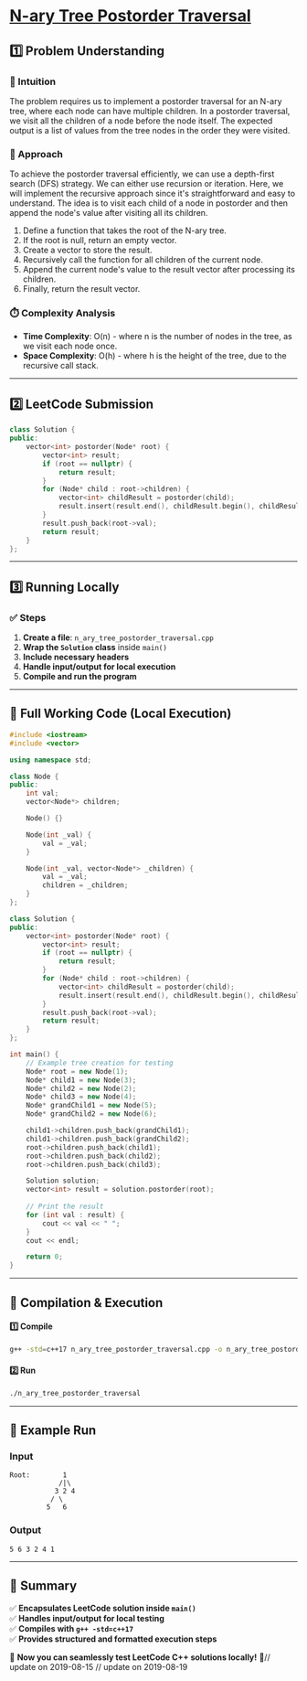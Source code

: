 # **[N-ary Tree Postorder Traversal](https://leetcode.com/problems/n-ary-tree-postorder-traversal/description/)**  

## **1️⃣ Problem Understanding**  
### **📌 Intuition**  
The problem requires us to implement a postorder traversal for an N-ary tree, where each node can have multiple children. In a postorder traversal, we visit all the children of a node before the node itself. The expected output is a list of values from the tree nodes in the order they were visited.  

### **🚀 Approach**  
To achieve the postorder traversal efficiently, we can use a depth-first search (DFS) strategy. We can either use recursion or iteration. Here, we will implement the recursive approach since it's straightforward and easy to understand. The idea is to visit each child of a node in postorder and then append the node's value after visiting all its children.

1. Define a function that takes the root of the N-ary tree.
2. If the root is null, return an empty vector.
3. Create a vector to store the result.
4. Recursively call the function for all children of the current node.
5. Append the current node's value to the result vector after processing its children.
6. Finally, return the result vector.

### **⏱️ Complexity Analysis**  
- **Time Complexity**: O(n) - where n is the number of nodes in the tree, as we visit each node once.
- **Space Complexity**: O(h) - where h is the height of the tree, due to the recursive call stack.

---  

## **2️⃣ LeetCode Submission**  
```cpp
class Solution {
public:
    vector<int> postorder(Node* root) {
        vector<int> result;
        if (root == nullptr) {
            return result;
        }
        for (Node* child : root->children) {
            vector<int> childResult = postorder(child);
            result.insert(result.end(), childResult.begin(), childResult.end());
        }
        result.push_back(root->val);
        return result;
    }
};
```  

---  

## **3️⃣ Running Locally**  
### **✅ Steps**  
1. **Create a file**: `n_ary_tree_postorder_traversal.cpp`  
2. **Wrap the `Solution` class** inside `main()`  
3. **Include necessary headers**  
4. **Handle input/output for local execution**  
5. **Compile and run the program**  

---  

## **📝 Full Working Code (Local Execution)**  
```cpp
#include <iostream>
#include <vector>

using namespace std;

class Node {
public:
    int val;
    vector<Node*> children;

    Node() {}

    Node(int _val) {
        val = _val;
    }

    Node(int _val, vector<Node*> _children) {
        val = _val;
        children = _children;
    }
};

class Solution {
public:
    vector<int> postorder(Node* root) {
        vector<int> result;
        if (root == nullptr) {
            return result;
        }
        for (Node* child : root->children) {
            vector<int> childResult = postorder(child);
            result.insert(result.end(), childResult.begin(), childResult.end());
        }
        result.push_back(root->val);
        return result;
    }
};

int main() {
    // Example tree creation for testing
    Node* root = new Node(1);
    Node* child1 = new Node(3);
    Node* child2 = new Node(2);
    Node* child3 = new Node(4);
    Node* grandChild1 = new Node(5);
    Node* grandChild2 = new Node(6);

    child1->children.push_back(grandChild1);
    child1->children.push_back(grandChild2);
    root->children.push_back(child1);
    root->children.push_back(child2);
    root->children.push_back(child3);

    Solution solution;
    vector<int> result = solution.postorder(root);
    
    // Print the result
    for (int val : result) {
        cout << val << " ";
    }
    cout << endl;

    return 0;
}
```  

---  

## **🔧 Compilation & Execution**  
#### **1️⃣ Compile**  
```bash
g++ -std=c++17 n_ary_tree_postorder_traversal.cpp -o n_ary_tree_postorder_traversal
```  

#### **2️⃣ Run**  
```bash
./n_ary_tree_postorder_traversal
```  

---  

## **🎯 Example Run**  
### **Input**  
```
Root:        1
            /|\
           3 2 4
          / \
         5   6
```  
### **Output**  
```
5 6 3 2 4 1 
```  

---  

## **📌 Summary**  
✅ **Encapsulates LeetCode solution inside `main()`**  
✅ **Handles input/output for local testing**  
✅ **Compiles with `g++ -std=c++17`**  
✅ **Provides structured and formatted execution steps**  

🚀 **Now you can seamlessly test LeetCode C++ solutions locally!** 🚀// update on 2019-08-15
// update on 2019-08-19
